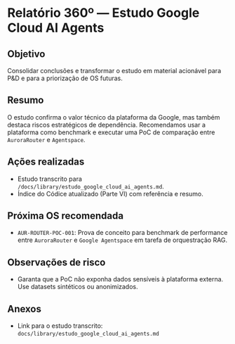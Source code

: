 # Relatório 360º — Estudo Google Cloud AI Agents

## Objetivo
Consolidar conclusões e transformar o estudo em material acionável para P&D e para a priorização de OS futuras.

## Resumo
O estudo confirma o valor técnico da plataforma da Google, mas também destaca riscos estratégicos de dependência. Recomendamos usar a plataforma como benchmark e executar uma PoC de comparação entre `AuroraRouter` e `Agentspace`.

## Ações realizadas
- Estudo transcrito para `/docs/library/estudo_google_cloud_ai_agents.md`.
- Índice do Códice atualizado (Parte VI) com referência e resumo.

## Próxima OS recomendada
- `AUR-ROUTER-POC-001`: Prova de conceito para benchmark de performance entre `AuroraRouter` e `Google Agentspace` em tarefa de orquestração RAG.

## Observações de risco
- Garanta que a PoC não exponha dados sensíveis à plataforma externa. Use datasets sintéticos ou anonimizados.

## Anexos
- Link para o estudo transcrito: `docs/library/estudo_google_cloud_ai_agents.md`
